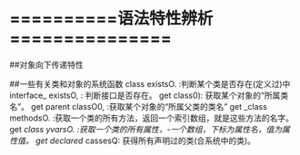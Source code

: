# ==========语法特性辨析===============
##对象向下传递特性


##一些有关类和对象的系统函数
class existsO. :判断某个类是否存在(定义过)中
interface_ existsO, : 判断接口是否存在。
get class0): 获取某个对象的“所属类名”。
get parent classO0, :获取某个对象的“所属父类的类名”
get _class methodsO. :获取一个类的所有方法，返回一个索引数组，就是这些方法的名字。
get _class yvarsO. :获取一个类的所有属性，-一个数组，下标为属性名，值为属性值。
get declared_ cassesQ: 获得所有声明过的类(合系统中的类)。
